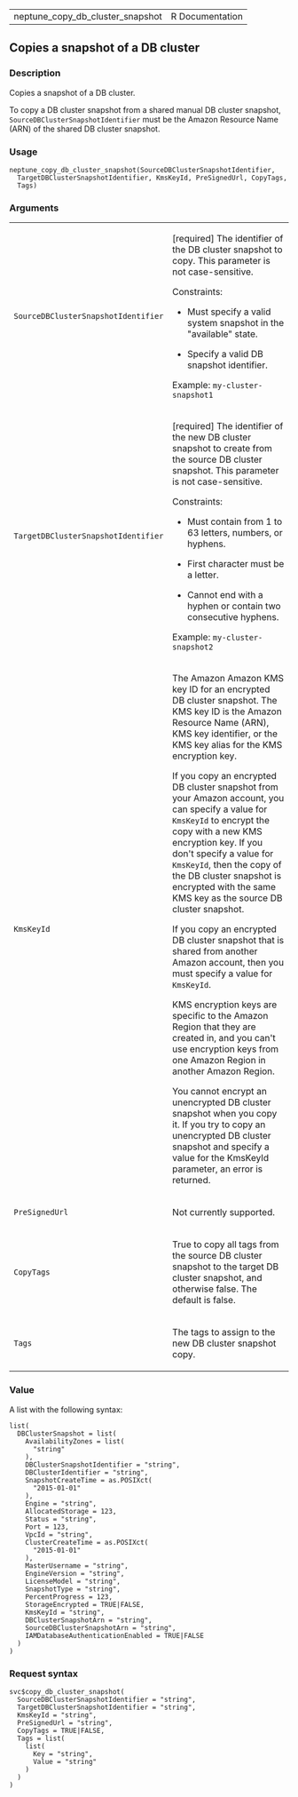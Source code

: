 <table style="width: 100%;">
<tbody>
<tr class="odd">
<td>neptune_copy_db_cluster_snapshot</td>
<td style="text-align: right;">R Documentation</td>
</tr>
</tbody>
</table>

## Copies a snapshot of a DB cluster

### Description

Copies a snapshot of a DB cluster.

To copy a DB cluster snapshot from a shared manual DB cluster snapshot,
`SourceDBClusterSnapshotIdentifier` must be the Amazon Resource Name
(ARN) of the shared DB cluster snapshot.

### Usage

    neptune_copy_db_cluster_snapshot(SourceDBClusterSnapshotIdentifier,
      TargetDBClusterSnapshotIdentifier, KmsKeyId, PreSignedUrl, CopyTags,
      Tags)

### Arguments

<table>
<colgroup>
<col style="width: 35%" />
<col style="width: 65%" />
</colgroup>
<tbody>
<tr class="odd">
<td><code
id="neptune_copy_db_cluster_snapshot_:_SourceDBClusterSnapshotIdentifier">SourceDBClusterSnapshotIdentifier</code></td>
<td><p>[required] The identifier of the DB cluster snapshot to copy.
This parameter is not case-sensitive.</p>
<p>Constraints:</p>
<ul>
<li><p>Must specify a valid system snapshot in the "available"
state.</p></li>
<li><p>Specify a valid DB snapshot identifier.</p></li>
</ul>
<p>Example: <code>my-cluster-snapshot1</code></p></td>
</tr>
<tr class="even">
<td><code
id="neptune_copy_db_cluster_snapshot_:_TargetDBClusterSnapshotIdentifier">TargetDBClusterSnapshotIdentifier</code></td>
<td><p>[required] The identifier of the new DB cluster snapshot to
create from the source DB cluster snapshot. This parameter is not
case-sensitive.</p>
<p>Constraints:</p>
<ul>
<li><p>Must contain from 1 to 63 letters, numbers, or hyphens.</p></li>
<li><p>First character must be a letter.</p></li>
<li><p>Cannot end with a hyphen or contain two consecutive
hyphens.</p></li>
</ul>
<p>Example: <code>my-cluster-snapshot2</code></p></td>
</tr>
<tr class="odd">
<td><code
id="neptune_copy_db_cluster_snapshot_:_KmsKeyId">KmsKeyId</code></td>
<td><p>The Amazon Amazon KMS key ID for an encrypted DB cluster
snapshot. The KMS key ID is the Amazon Resource Name (ARN), KMS key
identifier, or the KMS key alias for the KMS encryption key.</p>
<p>If you copy an encrypted DB cluster snapshot from your Amazon
account, you can specify a value for <code>KmsKeyId</code> to encrypt
the copy with a new KMS encryption key. If you don't specify a value for
<code>KmsKeyId</code>, then the copy of the DB cluster snapshot is
encrypted with the same KMS key as the source DB cluster snapshot.</p>
<p>If you copy an encrypted DB cluster snapshot that is shared from
another Amazon account, then you must specify a value for
<code>KmsKeyId</code>.</p>
<p>KMS encryption keys are specific to the Amazon Region that they are
created in, and you can't use encryption keys from one Amazon Region in
another Amazon Region.</p>
<p>You cannot encrypt an unencrypted DB cluster snapshot when you copy
it. If you try to copy an unencrypted DB cluster snapshot and specify a
value for the KmsKeyId parameter, an error is returned.</p></td>
</tr>
<tr class="even">
<td><code
id="neptune_copy_db_cluster_snapshot_:_PreSignedUrl">PreSignedUrl</code></td>
<td><p>Not currently supported.</p></td>
</tr>
<tr class="odd">
<td><code
id="neptune_copy_db_cluster_snapshot_:_CopyTags">CopyTags</code></td>
<td><p>True to copy all tags from the source DB cluster snapshot to the
target DB cluster snapshot, and otherwise false. The default is
false.</p></td>
</tr>
<tr class="even">
<td><code id="neptune_copy_db_cluster_snapshot_:_Tags">Tags</code></td>
<td><p>The tags to assign to the new DB cluster snapshot copy.</p></td>
</tr>
</tbody>
</table>

### Value

A list with the following syntax:

    list(
      DBClusterSnapshot = list(
        AvailabilityZones = list(
          "string"
        ),
        DBClusterSnapshotIdentifier = "string",
        DBClusterIdentifier = "string",
        SnapshotCreateTime = as.POSIXct(
          "2015-01-01"
        ),
        Engine = "string",
        AllocatedStorage = 123,
        Status = "string",
        Port = 123,
        VpcId = "string",
        ClusterCreateTime = as.POSIXct(
          "2015-01-01"
        ),
        MasterUsername = "string",
        EngineVersion = "string",
        LicenseModel = "string",
        SnapshotType = "string",
        PercentProgress = 123,
        StorageEncrypted = TRUE|FALSE,
        KmsKeyId = "string",
        DBClusterSnapshotArn = "string",
        SourceDBClusterSnapshotArn = "string",
        IAMDatabaseAuthenticationEnabled = TRUE|FALSE
      )
    )

### Request syntax

    svc$copy_db_cluster_snapshot(
      SourceDBClusterSnapshotIdentifier = "string",
      TargetDBClusterSnapshotIdentifier = "string",
      KmsKeyId = "string",
      PreSignedUrl = "string",
      CopyTags = TRUE|FALSE,
      Tags = list(
        list(
          Key = "string",
          Value = "string"
        )
      )
    )
